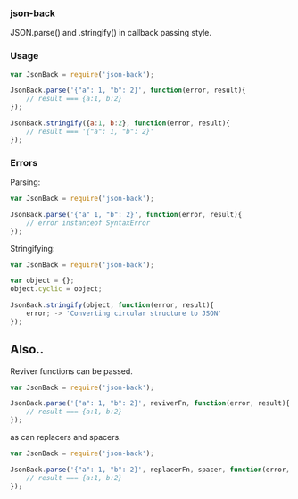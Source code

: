 ### json-back

JSON.parse() and .stringify() in callback passing style.

### Usage

```javascript
var JsonBack = require('json-back');

JsonBack.parse('{"a": 1, "b": 2}', function(error, result){
    // result === {a:1, b:2}
});

JsonBack.stringify({a:1, b:2}, function(error, result){
    // result === '{"a": 1, "b": 2}'
});
```

### Errors

Parsing:
```javascript
var JsonBack = require('json-back');

JsonBack.parse('{"a" 1, "b": 2}', function(error, result){
    // error instanceof SyntaxError
});

```

Stringifying:
```javascript
var JsonBack = require('json-back');

var object = {};
object.cyclic = object;

JsonBack.stringify(object, function(error, result){
    error; -> 'Converting circular structure to JSON'
});

```

## Also..

Reviver functions can be passed.

```javascript
var JsonBack = require('json-back');

JsonBack.parse('{"a": 1, "b": 2}', reviverFn, function(error, result){
    // result === {a:1, b:2}
});
```

as can replacers and spacers.

```javascript
var JsonBack = require('json-back');

JsonBack.parse('{"a": 1, "b": 2}', replacerFn, spacer, function(error, result){
    // result === {a:1, b:2}
});
```